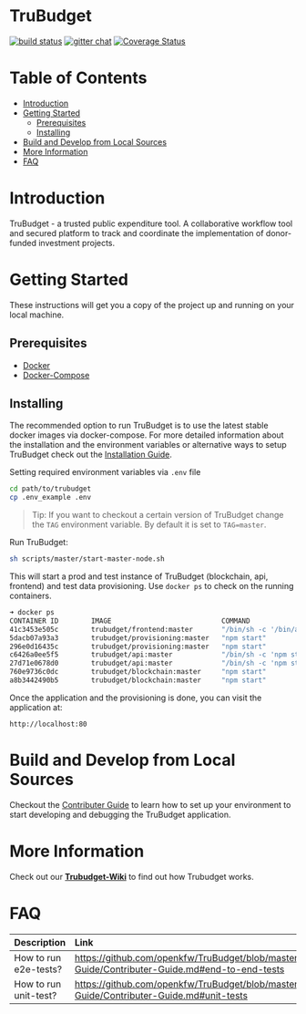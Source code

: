 # TruBudget <!-- omit in TOC -->

[![build status](https://travis-ci.com/openkfw/TruBudget.svg?branch=master)](https://travis-ci.com/openkfw/TruBudget)
[![gitter chat](https://img.shields.io/badge/chat-on%20gitter-brightgreen.svg)](https://gitter.im/Tru-Community/community)
[![Coverage Status](https://coveralls.io/repos/github/openkfw/TruBudget/badge.svg)](https://coveralls.io/github/openkfw/TruBudget)

# Table of Contents <!-- omit in TOC -->

- [Introduction](#introduction)
- [Getting Started](#getting-started)
  - [Prerequisites](#prerequisites)
  - [Installing](#installing)
- [Build and Develop from Local Sources](#build-and-develop-from-local-sources)
- [More Information](#more-information)
- [FAQ](#faq)

# Introduction

TruBudget - a trusted public expenditure tool. A collaborative workflow tool and secured platform to track and coordinate the implementation of donor-funded investment projects.

# Getting Started

These instructions will get you a copy of the project up and running on your local machine.

## Prerequisites

- [Docker](https://www.docker.com/)
- [Docker-Compose](https://docs.docker.com/compose/)

## Installing

The recommended option to run TruBudget is to use the latest stable docker images via docker-compose.
For more detailed information about the installation and the environment variables or alternative ways to setup TruBudget check out the [Installation Guide](./doc/wiki/Installation-Guide/Installation-Guide.md).

Setting required environment variables via `.env` file

```bash
cd path/to/trubudget
cp .env_example .env
```

>Tip: If you want to checkout a certain version of TruBudget change the `TAG` environment variable. By default it is set to `TAG=master`.

Run TruBudget:

```bash
sh scripts/master/start-master-node.sh
```

This will start a prod and test instance of TruBudget (blockchain, api, frontend) and test data provisioning. Use `docker ps` to check on the running containers.

```bash
➜ docker ps
CONTAINER ID        IMAGE                           COMMAND                  CREATED             STATUS              PORTS                NAMES
41c3453e505c        trubudget/frontend:master       "/bin/sh -c '/bin/as…"   5 minutes ago       Up 5 minutes        0.0.0.0:80->80/tcp   trubudget_frontend_1
5dacb07a93a3        trubudget/provisioning:master   "npm start"              5 minutes ago       Up 5 minutes                             trubudget_provision-test_1
296e0d16435c        trubudget/provisioning:master   "npm start"              5 minutes ago       Up 5 minutes                             trubudget_provision-prod_1
c6426a0ee5f5        trubudget/api:master            "/bin/sh -c 'npm sta…"   5 minutes ago       Up 5 minutes                             trubudget_testapi_1
27d71e0678d0        trubudget/api:master            "/bin/sh -c 'npm sta…"   5 minutes ago       Up 5 minutes                             trubudget_api_1
760e9736c0dc        trubudget/blockchain:master     "npm start"              5 minutes ago       Up 5 minutes        7447/tcp, 8000/tcp   trubudget_master_1
a8b3442490b5        trubudget/blockchain:master     "npm start"              5 minutes ago       Up 5 minutes        7447/tcp, 8000/tcp   trubudget_testmaster_1
```

Once the application and the provisioning is done, you can visit the application at:

```
http://localhost:80
```

# Build and Develop from Local Sources

Checkout the [Contributer Guide](https://github.com/openkfw/TruBudget/blob/master/doc/wiki/Contributer-Guide/Contributer-Guide.md) to learn how to set up your environment to start developing and debugging the TruBudget application.

# More Information

Check out our [**Trubudget-Wiki**](./doc/README.md) to find out how Trubudget works.

# FAQ

| Description           | Link                                                                                                              |
| :-------------------- | :---------------------------------------------------------------------------------------------------------------- |
| How to run e2e-tests? | https://github.com/openkfw/TruBudget/blob/master/doc/wiki/Contributer-Guide/Contributer-Guide.md#end-to-end-tests |
| How to run unit-test? | https://github.com/openkfw/TruBudget/blob/master/doc/wiki/Contributer-Guide/Contributer-Guide.md#unit-tests       |
